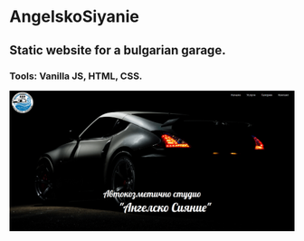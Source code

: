 # AngelskoSiyanie
## Static website for a bulgarian garage.

### Tools: Vanilla JS, HTML, CSS.


![Image of Angelsko Siyanie](https://github.com/BojoZahariev/AngelskoSiyanie/blob/master/images/CaptureAngelskoSiyanie.PNG)

